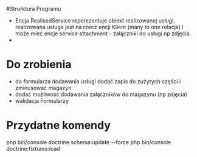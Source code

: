 #Strurktura Programu

- Encja RealisedService reperezentuje obiekt realizowanej usługi, realizowana usługa jest na rzecz encji Klient (many to
one relacja) i może mieć encje service attachment - załączniki do usługi np zdjęcia.
- 

# Do zrobienia

- do formularza dodawania usługi dodać zapis do zużytych części i zminusować magazyn
- dodać możliwość dodawania załączników do magazynu (np zdjęcia)
- walidacja Formularzy

# Przydatne komendy

php bin/console doctrine:schema:update --force
php bin/console doctrine:fixtures:load